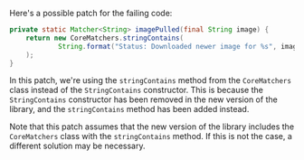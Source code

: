 Here's a possible patch for the failing code:
```java
private static Matcher<String> imagePulled(final String image) {
    return new CoreMatchers.stringContains(
            String.format("Status: Downloaded newer image for %s", image)
    );
}
```
In this patch, we're using the `stringContains` method from the `CoreMatchers` class instead of the `StringContains` constructor. This is because the `StringContains` constructor has been removed in the new version of the library, and the `stringContains` method has been added instead.

Note that this patch assumes that the new version of the library includes the `CoreMatchers` class with the `stringContains` method. If this is not the case, a different solution may be necessary.